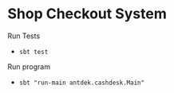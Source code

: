Shop Checkout System
====================

Run Tests
- `sbt test`

Run program
- `sbt "run-main antdek.cashdesk.Main"`